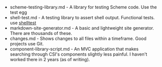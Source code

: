 - scheme-testing-library.md - A library for testing Scheme code. Use the test egg
- shell-test.md - A testing library to assert shell output. Functional tests. use [shelltest](https://github.com/liquidz/shelltest)
- markdown-site-generator.md - A basic and lightweight site generator. There are thousands of these.
- changes.md - Shows changes to all files within a timeframe. Good projects use Git.
- component-library-script.md - An MVC application that makes searching through CSI's components slightly less painful. I haven't worked there in 2 years (as of writing).

